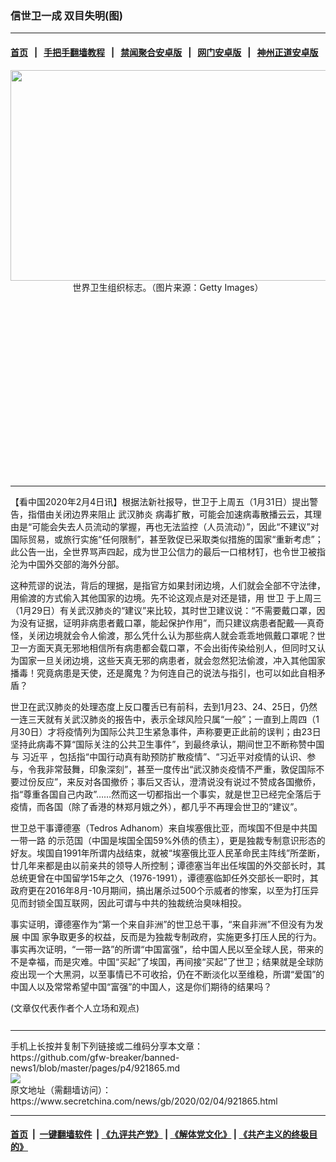 ### 信世卫一成 双目失明(图)
------------------------

#### [首页](https://github.com/gfw-breaker/banned-news1/blob/master/README.md) &nbsp;&nbsp;|&nbsp;&nbsp; [手把手翻墙教程](https://github.com/gfw-breaker/guides/wiki) &nbsp;&nbsp;|&nbsp;&nbsp; [禁闻聚合安卓版](https://github.com/gfw-breaker/bn-android) &nbsp;&nbsp;|&nbsp;&nbsp; [网门安卓版](https://github.com/oGate2/oGate) &nbsp;&nbsp;|&nbsp;&nbsp; [神州正道安卓版](https://github.com/SzzdOgate/update) 



<div class="article_right" style="fone-color:#000">
 <p style="text-align: center;">
  <img src="https://img2.secretchina.com/pic/2018/3-12/p2118402a773072399-ss.jpg" style="height:337px; width:600px"/>
  <br>
   世界卫生组织标志。（图片来源：Getty Images）
   <span id="hideid" name="hideid" style="color:red;display:none;">
    <span href="https://www.secretchina.com">
    </span>
   </span>
  </br>
 </p>
 <div id="txt-mid1-t21-2017">
  <ins class="adsbygoogle" data-ad-client="ca-pub-1276641434651360" data-ad-slot="2451032099" style="display:inline-block;width:336px;height:280px">
  </ins>
  

---


  </div>
 </div>
 <p>
  【看中国2020年2月4日讯】根据法新社报导，世卫于上周五（1月31日）提出警告，指借由关闭边界来阻止
  <span href="https://www.secretchina.com/news/gb/tag/武汉肺炎" target="_blank">
   武汉肺炎
  </span>
  病毒扩散，可能会加速病毒散播云云，其理由是“可能会失去人员流动的掌握，再也无法监控（人员流动）”，因此“不建议”对国际贸易，或旅行实施“任何限制”，甚至敦促已采取类似措施的国家“重新考虑”；此公告一出，全世界骂声四起，成为世卫公信力的最后一口棺材钉，也令世卫被指沦为中国外交部的海外分部。
  <span id="hideid" name="hideid" style="color:red;display:none;">
   <span href="https://www.secretchina.com">
   </span>
  </span>
 </p>
 <p>
  这种荒谬的说法，背后的理据，是指官方如果封闭边境，人们就会全部不守法律，用偷渡的方式偷入其他国家的边境。先不论这观点是对还是错，用
  <span href="https://www.secretchina.com/news/gb/tag/世卫" target="_blank">
   世卫
  </span>
  于上周三（1月29日）有关武汉肺炎的“建议”来比较，其时世卫建议说：“不需要戴口罩，因为没有证据，证明非病患者戴口罩，能起保护作用”，而只建议病患者配戴──真奇怪，关闭边境就会令人偷渡，那么凭什么认为那些病人就会乖乖地佩戴口罩呢？世卫一方面天真无邪地相信所有病患都会载口罩，不会出街传染给别人，但同时又认为国家一旦关闭边境，这些天真无邪的病患者，就会忽然犯法偷渡，冲入其他国家播毒！究竟病患是天使，还是魔鬼？为何连自己的说法与指引，也可以如此自相矛盾？
 </p>
 <p>
  世卫在武汉肺炎的处理态度上反口覆舌已有前科，去到1月23、24、25日，仍然一连三天就有关武汉肺炎的报告中，表示全球风险只属“一般”；一直到上周四（1月30日）才将疫情列为国际公共卫生紧急事件，声称要更正此前的误判；由23日坚持此病毒不算“国际关注的公共卫生事件”，到最终承认，期间世卫不断称赞中国与
  <span href="https://www.secretchina.com/news/gb/tag/习近平" target="_blank">
   习近平
  </span>
  ，包括指“中国行动真有助预防扩散疫情”、“习近平对疫情的认识、参与，令我非常鼓舞，印象深刻”，甚至一度传出“武汉肺炎疫情不严重，敦促国际不要过份反应”，来反对各国撤侨；事后又否认，澄清说没有说过不赞成各国撤侨，指“尊重各国自己内政”……然而这一切都指出一个事实，就是世卫已经完全落后于疫情，而各国（除了香港的林郑月娥之外），都几乎不再理会世卫的“建议”。
 </p>
 <p>
  世卫总干事谭德塞（Tedros Adhanom）来自埃塞俄比亚，而埃国不但是中共国
  <span href="https://www.secretchina.com/news/gb/tag/一带一路" target="_blank">
   一带一路
  </span>
  的示范国（中国是埃国全国59%外债的债主），更是独裁专制意识形态的好友。埃国自1991年所谓内战结束，就被“埃塞俄比亚人民革命民主阵线”所垄断，廿几年来都是由以前亲共的领导人所控制；谭德塞当年出任埃国的外交部长时，其总统更曾在中国留学15年之久（1976-1991），谭德塞临卸任外交部长一职时，其政府更在2016年8月-10月期间，搞出屠杀过500个示威者的惨案，以至为打压异见而封锁全国互联网，因此可谓与中共的独裁统治臭味相投。
 </p>
 <p>
  事实证明，谭德塞作为“第一个来自非洲”的世卫总干事，“来自非洲”不但没有为发展
  <span href="https://www.secretchina.com" target="_blank">
   中国
  </span>
  家争取更多的权益，反而是为独裁专制政府，实施更多打压人民的行为。事实再次证明，“一带一路”的所谓“中国富强”，给中国人民以至全球人民，带来的不是幸福，而是灾难。中国“买起”了埃国，再间接“买起”了世卫；结果就是全球防疫出现一个大黑洞，以至事情已不可收拾，仍在不断淡化以至维稳，所谓“爱国”的中国人以及常常希望中国“富强”的中国人，这是你们期待的结果吗？
 </p>
 (文章仅代表作者个人立场和观点)
 <center>
  <div>
   <div id="txt-mid2-t22-2017" style="display: block;  max-height: 351px;  overflow: hidden;">
    <div id="SC-21xxx">
    </div>
    <ins class="adsbygoogle" data-ad-client="ca-pub-1276641434651360" data-ad-format="auto" data-ad-slot="4301710469" data-full-width-responsive="true" style="display:block">
    </ins>
   </div>
  </div>
 </center>
 <div style="padding-top:12px;">
 </div>
</div>

<hr/>
手机上长按并复制下列链接或二维码分享本文章：<br/>
https://github.com/gfw-breaker/banned-news1/blob/master/pages/p4/921865.md <br/>
<a href='https://github.com/gfw-breaker/banned-news1/blob/master/pages/p4/921865.md'><img src='https://github.com/gfw-breaker/banned-news1/blob/master/pages/p4/921865.md.png'/></a> <br/>
原文地址（需翻墙访问）：https://www.secretchina.com/news/gb/2020/02/04/921865.html


------------------------
#### [首页](https://github.com/gfw-breaker/banned-news1/blob/master/README.md) &nbsp;|&nbsp; [一键翻墙软件](https://github.com/gfw-breaker/nogfw/blob/master/README.md) &nbsp;| [《九评共产党》](https://github.com/gfw-breaker/9ping.md/blob/master/README.md#九评之一评共产党是什么) | [《解体党文化》](https://github.com/gfw-breaker/jtdwh.md/blob/master/README.md) | [《共产主义的终极目的》](https://github.com/gfw-breaker/gczydzjmd.md/blob/master/README.md)


<img src='http://gfw-breaker.win/banned-news/pages/p4/921865.md' width='0px' height='0px'/>